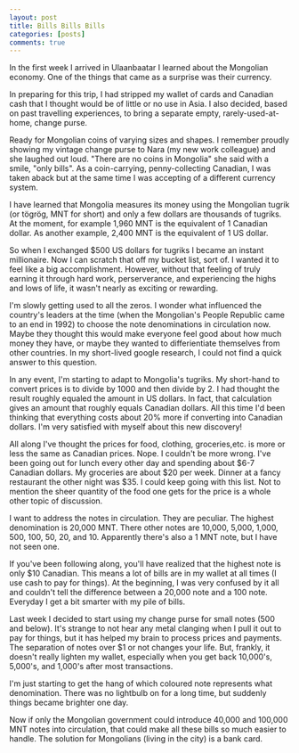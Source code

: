```yaml
---
layout: post
title: Bills Bills Bills
categories: [posts]
comments: true
---
```


In the first week I arrived in Ulaanbaatar I learned about the Mongolian economy. One of the things that came as a surprise was their currency.

In preparing for this trip, I had stripped my wallet of cards and Canadian cash that I thought would be of little or no use in Asia. I also decided, based on past travelling experiences, to bring a separate empty, rarely-used-at-home, change purse.

Ready for Mongolian coins of varying sizes and shapes. I remember proudly showing my vintage change purse to Nara (my new work colleague) and she laughed out loud. "There are no coins in Mongolia" she said with a smile, "only bills". As a coin-carrying, penny-collecting Canadian, I was taken aback but at the same time I was accepting of a different currency system.

I have learned that Mongolia measures its money using the Mongolian tugrik (or tögrög, MNT for short) and only a few dollars are thousands of tugriks. At the moment, for example 1,960 MNT is the equivalent of 1 Canadian dollar. As another example, 2,400 MNT is the equivalent of 1 US dollar.

So when I exchanged $500 US dollars for tugriks I became an instant millionaire. Now I can scratch that off my bucket list, sort of. I wanted it to feel like a big accomplishment. However, without that feeling of truly earning it through hard work, perserverance, and experiencing the highs and lows of life, it wasn't nearly as exciting or rewarding.

I'm slowly getting used to all the zeros. I wonder what influenced the country's leaders at the time (when the Mongolian's People Republic came to an end in 1992) to choose the note denominations in circulation now. Maybe they thought this would make everyone feel good about how much money they have, or maybe they wanted to differientiate themselves from other countries. In my short-lived google research, I could not find a quick answer to this question.

In any event, I'm starting to adapt to Mongolia's tugriks. My short-hand to convert prices is to divide by 1000 and then divide by 2. I had thought the result roughly equaled the amount in US dollars. In fact, that calculation gives an amount that roughly equals Canadian dollars. All this time I'd been thinking that everything costs about 20% more if converting into Canadian dollars. I'm very satisfied with myself about this new discovery!

All along I've thought the prices for food, clothing, groceries,etc. is more or less the same as Canadian prices. Nope. I couldn't be more wrong. I've been going out for lunch every other day and spending about $6-7 Canadian dollars. My groceries are about $20 per week. Dinner at a fancy restaurant the other night was $35. I could keep going with this list. Not to mention the sheer quantity of the food one gets for the price is a whole other topic of discussion.

I want to address the notes in circulation. They are peculiar. The highest denomination is 20,000 MNT. There other notes are 10,000, 5,000, 1,000, 500, 100, 50, 20, and 10. Apparently there's also a 1 MNT note, but I have not seen one.

If you've been following along, you'll have realized that the highest note is only $10 Canadian. This means a lot of bills are in my wallet at all times (I use cash to pay for things). At the beginning, I was very confused by it all and couldn't tell the difference between a 20,000 note and a 100 note. Everyday I get a bit smarter with my pile of bills.

Last week I decided to start using my change purse for small notes (500 and below). It's strange to not hear any metal clanging when I pull it out to pay for things, but it has helped my brain to process prices and payments. The separation of notes over $1 or not changes your life. But, frankly, it doesn't really lighten my wallet, especially when you get back 10,000's, 5,000's, and 1,000's after most transactions.

I'm just starting to get the hang of which coloured note represents what denomination. There was no lightbulb on for a long time, but suddenly things became brighter one day.

Now if only the Mongolian government could introduce 40,000 and 100,000 MNT notes into circulation, that could make all these bills so much easier to handle. The solution for Mongolians (living in the city) is a bank card.
